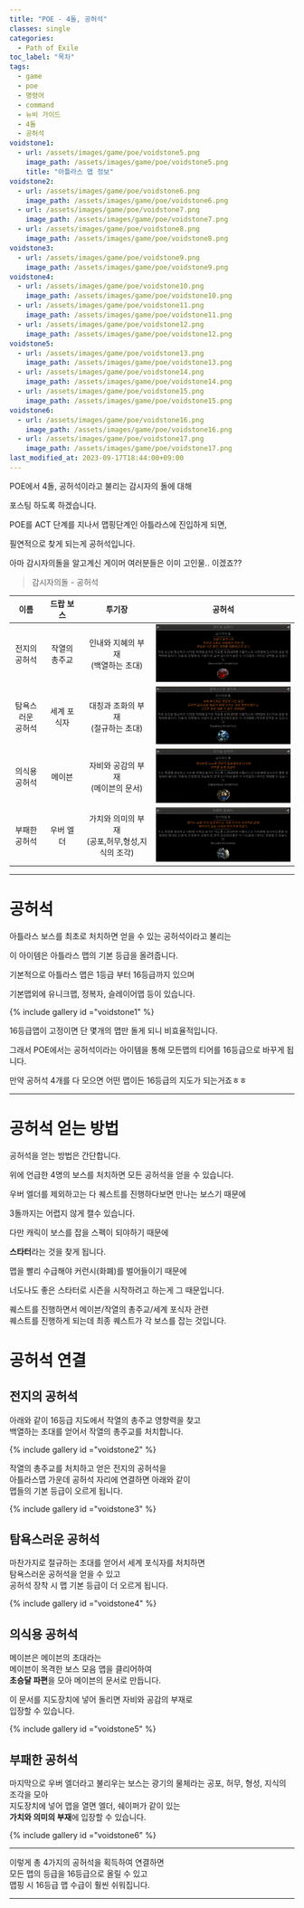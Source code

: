 ```yaml
---
title: "POE - 4돌, 공허석"
classes: single
categories:
  - Path of Exile
toc_label: "목차"
tags:
  - game
  - poe
  - 명령어
  - command
  - 뉴비 가이드
  - 4돌
  - 공허석
voidstone1:
  - url: /assets/images/game/poe/voidstone5.png
    image_path: /assets/images/game/poe/voidstone5.png
    title: "아틀라스 맵 정보"
voidstone2:
  - url: /assets/images/game/poe/voidstone6.png
    image_path: /assets/images/game/poe/voidstone6.png
  - url: /assets/images/game/poe/voidstone7.png
    image_path: /assets/images/game/poe/voidstone7.png
  - url: /assets/images/game/poe/voidstone8.png
    image_path: /assets/images/game/poe/voidstone8.png
voidstone3:
  - url: /assets/images/game/poe/voidstone9.png
    image_path: /assets/images/game/poe/voidstone9.png
voidstone4:
  - url: /assets/images/game/poe/voidstone10.png
    image_path: /assets/images/game/poe/voidstone10.png
  - url: /assets/images/game/poe/voidstone11.png
    image_path: /assets/images/game/poe/voidstone11.png
  - url: /assets/images/game/poe/voidstone12.png
    image_path: /assets/images/game/poe/voidstone12.png
voidstone5:
  - url: /assets/images/game/poe/voidstone13.png
    image_path: /assets/images/game/poe/voidstone13.png
  - url: /assets/images/game/poe/voidstone14.png
    image_path: /assets/images/game/poe/voidstone14.png
  - url: /assets/images/game/poe/voidstone15.png
    image_path: /assets/images/game/poe/voidstone15.png
voidstone6:
  - url: /assets/images/game/poe/voidstone16.png
    image_path: /assets/images/game/poe/voidstone16.png
  - url: /assets/images/game/poe/voidstone17.png
    image_path: /assets/images/game/poe/voidstone17.png
last_modified_at: 2023-09-17T18:44:00+09:00
---
```


POE에서 4돌, 공허석이라고 불리는 감시자의 돌에 대해 

포스팅 하도록 하겠습니다.

POE를 ACT 단계를 지나서 맵핑단계인 아틀라스에 진입하게 되면,

필연적으로 찾게 되는게 공허석입니다.

아마 감시자의돌을 알고계신 게이머 여러분들은 이미 고인물.. 이겠죠??

> 감시자의돌 - 공허석

|이름|드랍 보스|투기장|공허석|
|:----:|:-----:|:---:|:---:|
|전지의<br>공허석|작열의 총주교|인내와 지혜의 부재<br>(백열하는 초대)|![](/assets/images/game/poe/voidstone1.png)|
|탐욕스러운<br>공허석|세계 포식자|대칭과 조화의 부재<br>(절규하는 초대)|![](/assets/images/game/poe/voidstone2.png)|
|의식용<br>공허석|메이븐|자비와 공감의 부재<br>(메이븐의 문서)|![](/assets/images/game/poe/voidstone3.png)|
|부패한<br>공허석|우버 엘더|가치와 의미의 부재<br>(공포,허무,형성,지식의 조각)|![](/assets/images/game/poe/voidstone4.png)|

---

# 공허석

아틀라스 보스를 최초로 처치하면 얻을 수 있는 공허석이라고 불리는

이 아이템은 아틀라스 맵의 기본 등급을 올려줍니다.

기본적으로 아틀라스 맵은 1등급 부터 16등급까지 있으며

기본맵외에 유니크맵, 정복자, 슬레이어맵 등이 있습니다.

{% include gallery id ="voidstone1" %}

16등급맵이 고정이면 단 몇개의 맵만 돌게 되니 비효율적입니다.

그래서 POE에서는 공허석이라는 아이템을 통해 모든맵의 티어를 16등급으로 바꾸게 됩니다.

만약 공허석 4개를 다 모으면 어떤 맵이든 16등급의 지도가 되는거죠ㅎㅎ

---

# 공허석 얻는 방법

공허석을 얻는 방법은 간단합니다.

위에 언급한 4명의 보스를 처치하면 모든 공허석을 얻을 수 있습니다.

우버 엘더를 제외하고는 다 퀘스트를 진행하다보면 만나는 보스기 때문에

3돌까지는 어렵지 않게 캘수 있습니다.

다만 캐릭이 보스를 잡을 스펙이 되야하기 때문에

**스타터**라는 것을 찾게 됩니다.

맵을 빨리 수급해야 커런시(화폐)를 벌어들이기 때문에

너도나도 좋은 스타터로 시즌을 시작하려고 하는게 그 때문입니다.

퀘스트를 진행하면서 메이븐/작열의 총주교/세계 포식자 관련  
퀘스트를 진행하게 되는데 최종 퀘스트가 각 보스를 잡는 것입니다.

# 공허석 연결

## 전지의 공허석

아래와 같이 16등급 지도에서 작열의 총주교 영향력을 찾고  
백열하는 초대를 얻어서 작열의 총주교를 처치합니다.

{% include gallery id ="voidstone2" %}

작열의 총주교를 처치하고 얻은 전지의 공허석을  
아틀라스맵 가운데 공허석 자리에 연결하면 아래와 같이  
맵들의 기본 등급이 오르게 됩니다.

{% include gallery id ="voidstone3" %}

## 탐욕스러운 공허석


마찬가지로 절규하는 초대를 얻어서 세계 포식자를 처치하면  
탐욕스러운 공허석을 얻을 수 있고  
공허석 장착 시 맵 기본 등급이 더 오르게 됩니다.

{% include gallery id ="voidstone4" %}

## 의식용 공허석

메이븐은 메이븐의 초대라는  
메이븐이 목격한 보스 모음 맵을 클리어하여  
**초승달 파편**을 모아 메이븐의 문서로 만듭니다.

이 문서를 지도장치에 넣어 돌리면 자비와 공감의 부재로  
입장할 수 있습니다.

{% include gallery id ="voidstone5" %}

## 부패한 공허석

마지막으로 우버 엘더라고 불리우는 보스는
광기의 물체라는 공포, 허무, 형성, 지식의 조각을 모아  
지도장치에 넣어 맵을 열면 엘더, 쉐이퍼가 같이 있는  
**가치와 의미의 부재**에 입장할 수 있습니다.

{% include gallery id ="voidstone6" %}

---

이렇게 총 4가지의 공허석을 획득하여 연결하면  
모든 맵의 등급을 16등급으로 올릴 수 있고  
맵핑 시 16등급 맵 수급이 훨씬 쉬워집니다.

---